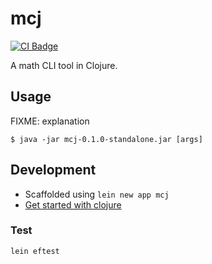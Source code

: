 # mcj

[![CI Badge](https://github.com/mebble/mcj/actions/workflows/ci.yml/badge.svg)](https://github.com/mebble/mcj/actions/workflows/ci.yml)

A math CLI tool in Clojure.

## Usage

FIXME: explanation

    $ java -jar mcj-0.1.0-standalone.jar [args]

## Development

- Scaffolded using `lein new app mcj`
- [Get started with clojure](https://www.braveclojure.com/getting-started/)

### Test

```
lein eftest
```
